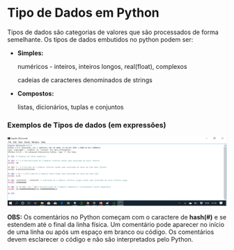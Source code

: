 # Tipo de Dados em Python

Tipos de dados são categorias de valores que são processados de forma semelhante. Os tipos de dados embutidos no python podem ser:
+ **Simples:** 
          <p>numéricos - inteiros, inteiros longos, real(float), complexos </p>
          <p>cadeias de caracteres  denominados de strings ‏</p>
+ **Compostos:**
          <p>listas, dicionários, tuplas e conjuntos </p>


### Exemplos de Tipos de dados (em expressões)
![Tipos de Dados](/imagens/tiposdedados.png)


**OBS:** Os comentários no Python começam com o caractere de **hash(#)** e se estendem até o final da linha física. 
Um comentário pode aparecer no início de uma linha ou após um espaço em branco ou código. Os comentários devem esclarecer o código e não são interpretados pelo Python.


